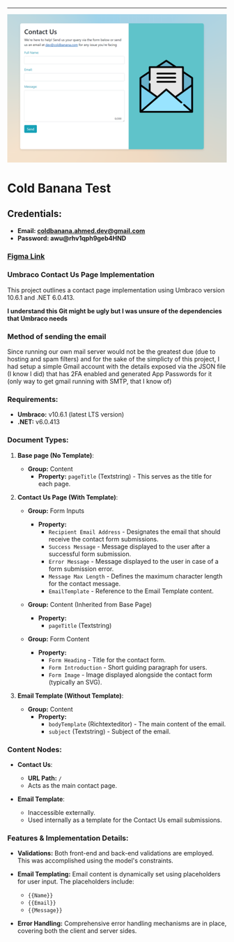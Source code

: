 
---
![Screenshot of Website](./website_ss.PNG)
# Cold Banana Test
## Credentials:
- **Email: coldbanana.ahmed.dev@gmail.com**
- **Password: awu@rhv1qph9geb4HND**

### [Figma Link](https://www.figma.com/file/VMBYMVwRHRvglu8MrVEGGH/ColdBanana?type=design&node-id=0%3A1&mode=design&t=32oVVj0OQjppc6zI-1)

### **Umbraco Contact Us Page Implementation**

This project outlines a contact page implementation using Umbraco version 10.6.1 and .NET 6.0.413.

**I understand this Git might be ugly but I was unsure of the dependencies that Umbraco needs**



### Method of sending the email
Since running our own mail server would not be the greatest due (due to hosting and spam filters) and for the sake of the simplicty of this project, I had setup a simple Gmail account with the details exposed via the JSON file (I know I did) that has 2FA enabled and generated App Passwords for it (only way to get gmail running with SMTP, that I know of)

### **Requirements:**

- **Umbraco:** v10.6.1 (latest LTS version)
- **.NET:** v6.0.413

### **Document Types:**

1. **Base page (No Template)**:

    - **Group:** Content
        - **Property:** `pageTitle` (Textstring) - This serves as the title for each page.
    
2. **Contact Us Page (With Template)**:

    - **Group:** Form Inputs
        - **Property:** 
            - `Recipient Email Address` - Designates the email that should receive the contact form submissions.
            - `Success Message` - Message displayed to the user after a successful form submission.
            - `Error Message` - Message displayed to the user in case of a form submission error.
            - `Message Max Length` - Defines the maximum character length for the contact message.
            - `EmailTemplate` - Reference to the Email Template content.

    - **Group:** Content (Inherited from Base Page)
        - **Property:** 
            - `pageTitle` (Textstring)

    - **Group:** Form Content
        - **Property:** 
            - `Form Heading` - Title for the contact form.
            - `Form Introduction` - Short guiding paragraph for users.
            - `Form Image` - Image displayed alongside the contact form (typically an SVG).

3. **Email Template (Without Template)**:

    - **Group:** Content
        - **Property:** 
            - `bodyTemplate` (Richtexteditor) - The main content of the email. 
            - `subject` (Textstring) - Subject of the email.

### **Content Nodes:**

- **Contact Us**:
    - **URL Path:** `/`
    - Acts as the main contact page.
  
- **Email Template**:
    - Inaccessible externally. 
    - Used internally as a template for the Contact Us email submissions.

### **Features & Implementation Details:**

- **Validations:** Both front-end and back-end validations are employed. This was accomplished using the model's constraints.
  
- **Email Templating:** Email content is dynamically set using placeholders for user input. The placeholders include:
    - `{{Name}}`
    - `{{Email}}`
    - `{{Message}}`

- **Error Handling:** Comprehensive error handling mechanisms are in place, covering both the client and server sides.

